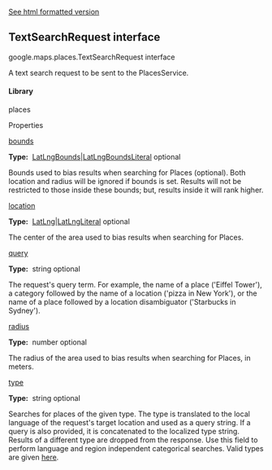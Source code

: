 [See html formatted version](https://huasofoundries.github.io/google-maps-documentation/TextSearchRequest.html)


TextSearchRequest interface
---------------------------

google.maps.places.TextSearchRequest interface

A text search request to be sent to the PlacesService.

#### Library

places

Properties

[bounds](#TextSearchRequest.bounds)

**Type:**  [LatLngBounds](LatLngBounds.md)|[LatLngBoundsLiteral](LatLngBoundsLiteral.md) optional

Bounds used to bias results when searching for Places (optional). Both location and radius will be ignored if bounds is set. Results will not be restricted to those inside these bounds; but, results inside it will rank higher.

[location](#TextSearchRequest.location)

**Type:**  [LatLng](LatLng.md)|[LatLngLiteral](LatLngLiteral.md) optional

The center of the area used to bias results when searching for Places.

[query](#TextSearchRequest.query)

**Type:**  string optional

The request's query term. For example, the name of a place ('Eiffel Tower'), a category followed by the name of a location ('pizza in New York'), or the name of a place followed by a location disambiguator ('Starbucks in Sydney').

[radius](#TextSearchRequest.radius)

**Type:**  number optional

The radius of the area used to bias results when searching for Places, in meters.

[type](#TextSearchRequest.type)

**Type:**  string optional

Searches for places of the given type. The type is translated to the local language of the request's target location and used as a query string. If a query is also provided, it is concatenated to the localized type string. Results of a different type are dropped from the response. Use this field to perform language and region independent categorical searches. Valid types are given [here](/maps/documentation/places/supported_types).